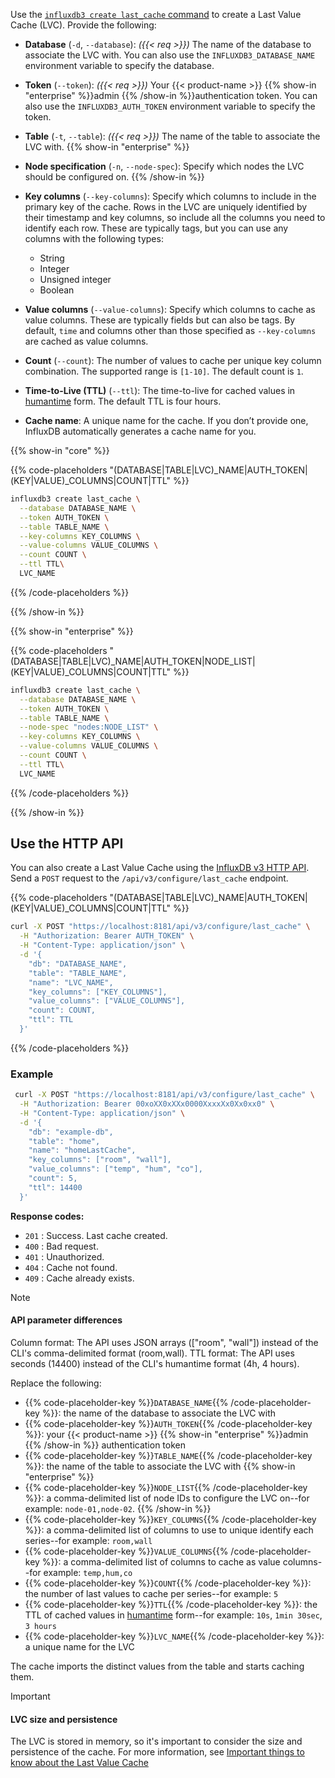 
Use the [`influxdb3 create last_cache` command](/influxdb3/version/reference/cli/influxdb3/create/last_cache/)
to create a Last Value Cache (LVC). Provide the following:

- **Database** (`-d`, `--database`): _({{< req >}})_ The name of the database to
  associate the LVC with. You can also use the `INFLUXDB3_DATABASE_NAME`
  environment variable to specify the database.
- **Token** (`--token`): _({{< req >}})_ Your {{< product-name >}}
  {{% show-in "enterprise" %}}admin {{% /show-in %}}authentication token.
  You can also use the `INFLUXDB3_AUTH_TOKEN` environment variable to specify
  the token.
- **Table** (`-t`, `--table`): _({{< req >}})_ The name of the table to
  associate the LVC with.
{{% show-in "enterprise" %}}
- **Node specification** (`-n`, `--node-spec`): Specify which nodes the LVC
  should be configured on.
{{% /show-in %}}
- **Key columns** (`--key-columns`): Specify which columns to include in the
  primary key of the cache. Rows in the LVC are uniquely identified by their
  timestamp and key columns, so include all the columns you need to identify
  each row. These are typically tags, but you can use any columns with the
  following types:

  - String
  - Integer
  - Unsigned integer
  - Boolean

- **Value columns** (`--value-columns`): Specify which columns to cache as value
  columns. These are typically fields but can also be tags. By default, `time` and
  columns other than those specified as `--key-columns` are cached as value columns.
- **Count** (`--count`): The number of values to cache per unique key column combination.
  The supported range is `[1-10]`. The default count is `1`.
- **Time-to-Live (TTL)** (`--ttl`): The time-to-live for cached values in
  [humantime](https://docs.rs/humantime/latest/humantime/fn.parse_duration.html)
  form. The default TTL is four hours.
- **Cache name**: A unique name for the cache. If you don’t provide one,
  InfluxDB automatically generates a cache name for you.

{{% show-in "core" %}}
<!----------------------------- BEGIN CORE EXAMPLE ---------------------------->
{{% code-placeholders "(DATABASE|TABLE|LVC)_NAME|AUTH_TOKEN|(KEY|VALUE)_COLUMNS|COUNT|TTL" %}}

<!--pytest.mark.skip-->

```bash
influxdb3 create last_cache \
  --database DATABASE_NAME \
  --token AUTH_TOKEN \
  --table TABLE_NAME \
  --key-columns KEY_COLUMNS \
  --value-columns VALUE_COLUMNS \
  --count COUNT \
  --ttl TTL\
  LVC_NAME
```
{{% /code-placeholders %}}
<!------------------------------ END CORE EXAMPLE ----------------------------->
{{% /show-in %}}

{{% show-in "enterprise" %}}
<!-------------------------- BEGIN ENTERPRISE EXAMPLE ------------------------->
{{% code-placeholders "(DATABASE|TABLE|LVC)_NAME|AUTH_TOKEN|NODE_LIST|(KEY|VALUE)_COLUMNS|COUNT|TTL" %}}

<!--pytest.mark.skip-->

```bash
influxdb3 create last_cache \
  --database DATABASE_NAME \
  --token AUTH_TOKEN \
  --table TABLE_NAME \
  --node-spec "nodes:NODE_LIST" \
  --key-columns KEY_COLUMNS \
  --value-columns VALUE_COLUMNS \
  --count COUNT \
  --ttl TTL\
  LVC_NAME
```
{{% /code-placeholders %}}
<!--------------------------- END ENTERPRISE EXAMPLE -------------------------->
{{% /show-in %}}

## Use the HTTP API

You can also create a Last Value Cache using the [InfluxDB v3 HTTP API](/influxdb3/version/api/v3/). Send a `POST` request to the `/api/v3/configure/last_cache` endpoint.

{{% code-placeholders "(DATABASE|TABLE|LVC)_NAME|AUTH_TOKEN|(KEY|VALUE)_COLUMNS|COUNT|TTL" %}}

```bash
curl -X POST "https://localhost:8181/api/v3/configure/last_cache" \
  -H "Authorization: Bearer AUTH_TOKEN" \
  -H "Content-Type: application/json" \
  -d '{
    "db": "DATABASE_NAME",
    "table": "TABLE_NAME",
    "name": "LVC_NAME",
    "key_columns": ["KEY_COLUMNS"],
    "value_columns": ["VALUE_COLUMNS"],
    "count": COUNT,
    "ttl": TTL
  }'
 ```

 {{% /code-placeholders %}}

 ### Example

```bash
 curl -X POST "https://localhost:8181/api/v3/configure/last_cache" \
  -H "Authorization: Bearer 00xoXX0xXXx0000XxxxXx0Xx0xx0" \
  -H "Content-Type: application/json" \
  -d '{
    "db": "example-db",
    "table": "home",
    "name": "homeLastCache",
    "key_columns": ["room", "wall"],
    "value_columns": ["temp", "hum", "co"],
    "count": 5,
    "ttl": 14400
  }'
``` 

**Response codes:**

- `201` : Success. Last cache created.
- `400` : Bad request.
- `401` : Unauthorized.
- `404` : Cache not found.
- `409` : Cache already exists.

> [!Note]
> #### API parameter differences
> Column format: The API uses JSON arrays (["room", "wall"]) instead of the CLI's comma-delimited format (room,wall).
> TTL format: The API uses seconds (14400) instead of the CLI's humantime format (4h, 4 hours).

Replace the following:

- {{% code-placeholder-key %}}`DATABASE_NAME`{{% /code-placeholder-key %}}:
  the name of the database to associate the LVC with
- {{% code-placeholder-key %}}`AUTH_TOKEN`{{% /code-placeholder-key %}}:
  your {{< product-name >}} {{% show-in "enterprise" %}}admin {{% /show-in %}}
  authentication token
- {{% code-placeholder-key %}}`TABLE_NAME`{{% /code-placeholder-key %}}:
  the name of the table to associate the LVC with
{{% show-in "enterprise" %}}
- {{% code-placeholder-key %}}`NODE_LIST`{{% /code-placeholder-key %}}:
  a comma-delimited list of node IDs to configure the LVC on--for example:
  `node-01,node-02`.
{{% /show-in %}}
- {{% code-placeholder-key %}}`KEY_COLUMNS`{{% /code-placeholder-key %}}:
  a comma-delimited list of columns to use to unique identify each series--for
  example: `room,wall`
- {{% code-placeholder-key %}}`VALUE_COLUMNS`{{% /code-placeholder-key %}}:
  a comma-delimited list of columns to cache as value columns--for
  example: `temp,hum,co`
- {{% code-placeholder-key %}}`COUNT`{{% /code-placeholder-key %}}:
  the number of last values to cache per series--for example: `5`
- {{% code-placeholder-key %}}`TTL`{{% /code-placeholder-key %}}:
  the TTL of cached values in
  [humantime](https://docs.rs/humantime/latest/humantime/fn.parse_duration.html)
  form--for example: `10s`, `1min 30sec`, `3 hours`
- {{% code-placeholder-key %}}`LVC_NAME`{{% /code-placeholder-key %}}:
  a unique name for the LVC

The cache imports the distinct values from the table and starts caching them.

> [!Important]
> #### LVC size and persistence
>
> The LVC is stored in memory, so it's important to consider the size and persistence
> of the cache. For more information, see
> [Important things to know about the Last Value Cache](/influxdb3/version/admin/last-value-cache/#important-things-to-know-about-the-last-value-cache)
